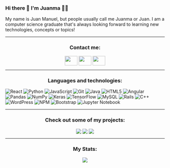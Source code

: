 ### Hi there 👋 I'm Juanma 👨‍💻

My name is Juan Manuel, but people usually call me Juanma or Juan. I am a computer science graduate that's always looking forward to learning new technologies, concepts or topics! 

***

<div align="center">
<h3>Contact me:</h3>
<a href="mailto:juanmaruizf@gmail.com" target="blank"><img align="center" src="https://cdn.jsdelivr.net/npm/simple-icons@3.0.1/icons/gmail.svg" alt="" height="30" width="40" /></a>
<a href="https://www.linkedin.com/in/juanmaruizf/" target="blank"><img align="center" src="https://cdn.jsdelivr.net/npm/simple-icons@3.0.1/icons/linkedin.svg" alt="" height="30" width="40" /></a>
  <a href="https://juanmaruizf.github.io/my-portfolio/" target="blank"><img align="center" src='https://cdn.jsdelivr.net/npm/simple-icons@3.0.1/icons/icloud.svg' alt="" height="30" width="40" /></a>
</div>

***

<div align="center">
  <h3>Languages and technologies:</h3>
</div>


![React](https://img.shields.io/badge/react-%2320232a.svg?style=for-the-badge&logo=react&logoColor=%2361DAFB)
![Python](https://img.shields.io/badge/python-3670A0?style=for-the-badge&logo=python&logoColor=ffdd54)
![JavaScript](https://img.shields.io/badge/javascript-%23323330.svg?style=for-the-badge&logo=javascript&logoColor=%23F7DF1E)
![Git](https://img.shields.io/badge/git-%23F05033.svg?style=for-the-badge&logo=git&logoColor=white)
![Java](https://img.shields.io/badge/java-%23ED8B00.svg?style=for-the-badge&logo=java&logoColor=white)
![HTML5](https://img.shields.io/badge/html5-%23E34F26.svg?style=for-the-badge&logo=html5&logoColor=white)
![Angular](https://img.shields.io/badge/angular-%23DD0031.svg?style=for-the-badge&logo=angular&logoColor=white)
![Pandas](https://img.shields.io/badge/pandas-%23150458.svg?style=for-the-badge&logo=pandas&logoColor=white)
![NumPy](https://img.shields.io/badge/numpy-%23013243.svg?style=for-the-badge&logo=numpy&logoColor=white)
![Keras](https://img.shields.io/badge/Keras-%23D00000.svg?style=for-the-badge&logo=Keras&logoColor=white)
![TensorFlow](https://img.shields.io/badge/TensorFlow-%23FF6F00.svg?style=for-the-badge&logo=TensorFlow&logoColor=white)
![MySQL](https://img.shields.io/badge/mysql-%2300f.svg?style=for-the-badge&logo=mysql&logoColor=white)
![Rails](https://img.shields.io/badge/rails-%23CC0000.svg?style=for-the-badge&logo=ruby-on-rails&logoColor=white)
![C++](https://img.shields.io/badge/c++-%2300599C.svg?style=for-the-badge&logo=c%2B%2B&logoColor=white)
![WordPress](https://img.shields.io/badge/WordPress-%23117AC9.svg?style=for-the-badge&logo=WordPress&logoColor=white)
![NPM](https://img.shields.io/badge/NPM-%23000000.svg?style=for-the-badge&logo=npm&logoColor=white)
![Bootstrap](https://img.shields.io/badge/bootstrap-%23563D7C.svg?style=for-the-badge&logo=bootstrap&logoColor=white)
![Jupyter Notebook](https://img.shields.io/badge/jupyter-%23FA0F00.svg?style=for-the-badge&logo=jupyter&logoColor=white)

***

<div align="center">
<h3>Check out some of my projects:</h3>
<a>
  <img align="center" src="https://github-readme-stats.vercel.app/api/pin/?username=JuanmaRuizF&repo=NY-Traffic-Prediction" />
</a>
<a>
  <img align="center" src="https://github-readme-stats.vercel.app/api/pin/?username=JuanmaRuizF&repo=classic-fun-games" />
</a>
  <a>
  <img align="center" src="https://github-readme-stats.vercel.app/api/pin/?username=JuanmaRuizF&repo=Dulce-Capricho" />
</a>
</div>

***

<div align="center">
<h3>My Stats:</h3>
  <img src="https://github-readme-stats.vercel.app/api?username=JuanmaRuizF&show_icons=true&theme=radical" >


</div>



<!--
**JuanmaRuizF/JuanmaRuizF** is a ✨ _special_ ✨ repository because its `README.md` (this file) appears on your GitHub profile.

Here are some ideas to get you started:

- 🔭 I’m currently working on ...
- 🌱 I’m currently learning ...
- 👯 I’m looking to collaborate on ...
- 🤔 I’m looking for help with ...
- 💬 Ask me about ...
- 📫 How to reach me: ...
- 😄 Pronouns: ...
- ⚡ Fun fact: ...
-->
